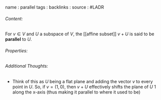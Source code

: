 name : parallel
tags : 
backlinks : 
source : #LADR

###### Content:
For $v \in V$ and $U$ a subspace of $V$, the [[affine subset]] $v+U$ is said to be **parallel** to $U$.

###### Properties:


###### Additional Thoughts:
- Think of this as $U$ being a flat plane and adding the vector $v$ to every point in $U$. So, if $v = (1,0)$, then $v+U$ effectively shifts the plane of $U$ 1 along the x-axis (thus making it parallel to where it used to be)